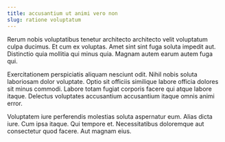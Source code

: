 ```yaml
---
title: accusantium ut animi vero non
slug: ratione voluptatum
---
```


Rerum nobis voluptatibus tenetur architecto architecto velit voluptatum culpa ducimus. Et cum ex voluptas. Amet sint sint fuga soluta impedit aut. Distinctio quia mollitia qui minus quia. Magnam autem earum autem fuga qui.

Exercitationem perspiciatis aliquam nesciunt odit. Nihil nobis soluta laboriosam dolor voluptate. Optio sit officiis similique labore officia dolores sit minus commodi. Labore totam fugiat corporis facere qui atque labore itaque. Delectus voluptates accusantium accusantium itaque omnis animi error.

Voluptatem iure perferendis molestias soluta aspernatur eum. Alias dicta iure. Cum ipsa itaque. Qui tempore et. Necessitatibus doloremque aut consectetur quod facere. Aut magnam eius.
